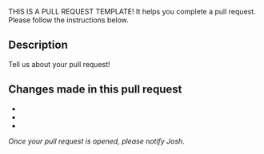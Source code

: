 THIS IS A PULL REQUEST TEMPLATE! 
It helps you complete a pull request. Please follow the instructions below.

## Description

Tell us about your pull request!

## Changes made in this pull request
-
-
-

*Once your pull request is opened, please notify Josh.*
